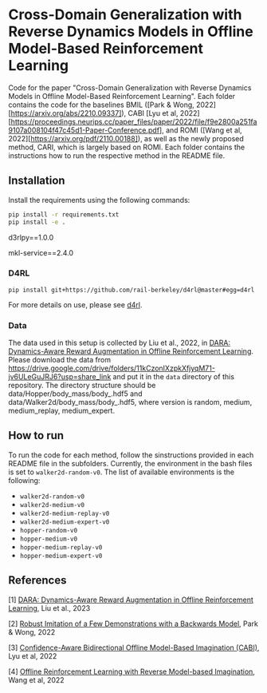 # Cross-Domain Generalization with Reverse Dynamics Models in Offline Model-Based Reinforcement Learning

Code for the paper "Cross-Domain Generalization with Reverse Dynamics Models in Offline Model-Based Reinforcement Learning".
Each folder contains the code for the baselines BMIL ([Park & Wong, 2022][https://arxiv.org/abs/2210.09337]), CABI [Lyu et al, 2022][https://proceedings.neurips.cc/paper_files/paper/2022/file/f9e2800a251fa9107a008104f47c45d1-Paper-Conference.pdf], and ROMI ([Wang et al, 2022][https://arxiv.org/pdf/2110.00188]), as well as the newly proposed method, CARI, which is largely based on ROMI.
Each folder contains the instructions how to run the respective method in the README file.

## Installation
Install the requirements using the following commands:
```bash
pip install -r requirements.txt
pip install -e .
```
d3rlpy==1.0.0

mkl-service==2.4.0

### D4RL
```shell
pip install git+https://github.com/rail-berkeley/d4rl@master#egg=d4rl
```
For more details on use, please see [d4rl](https://github.com/rail-berkeley/d4rl).

### Data
The data used in this setup is collected by Liu et al., 2022, in 
[DARA: Dynamics-Aware Reward Augmentation in Offline Reinforcement Learning](https://openreview.net/forum?id=9SDQB3b68K).
Please download the data from https://drive.google.com/drive/folders/11kCzonIXzpkXfjyqM71-jv6ULeGuJRJ6?usp=share_link
and put it in the `data` directory of this repository. The directory structure should be
data/Hopper/body_mass/body_<version>.hdf5 and data/Walker2d/body_mass/body_<version>.hdf5, where version is random,
medium, medium_replay, medium_expert.


## How to run
To run the code for each method, follow the sinstructions provided in each README file in the subfolders. Currently, the 
environment in the bash files is set to `walker2d-random-v0`. The list of available environments is the following:

- `walker2d-random-v0`
- `walker2d-medium-v0`
- `walker2d-medium-replay-v0`
- `walker2d-medium-expert-v0`
- `hopper-random-v0`
- `hopper-medium-v0`
- `hopper-medium-replay-v0`
- `hopper-medium-expert-v0`


## References
<a id="1">[1]</a>
[DARA: Dynamics-Aware Reward Augmentation in Offline Reinforcement Learning](https://openreview.net/forum?id=9SDQB3b68K), Liu et al., 2023

<a id="2">[2]</a>
[Robust Imitation of a Few Demonstrations with a Backwards Model](https://arxiv.org/abs/2210.09337), Park & Wong, 2022

<a id="3">[3]</a>
[Confidence-Aware Bidirectional Offline Model-Based Imagination (CABI)](https://proceedings.neurips.cc/paper_files/paper/2022/file/f9e2800a251fa9107a008104f47c45d1-Paper-Conference.pdf), Lyu et al, 2022

<a id="4">[4]</a>
[Offline Reinforcement Learning with Reverse Model-based Imagination](https://arxiv.org/pdf/2110.00188), Wang et al, 2022
